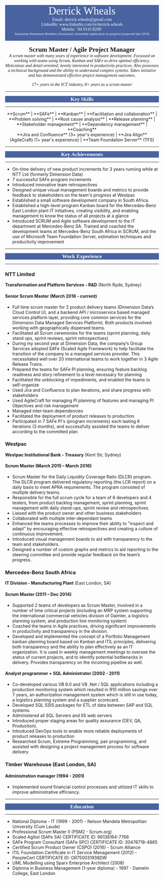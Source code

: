 <div markdown="1" style="background-color:#4863A0; color:white">
<center><span style="font-family:Avenir Next; font-size:2.5em; font-color:#707B7C">Derrick Wheals</span></center>
<center><span style="font-family:Avenir Next; font-size:1.0em;">Email: derrick.wheals@gmail.com</span></center>
<center><span style="font-family:Avenir Next; font-size:1.0em;">LinkedIn: www.linkedin.com/in/derrick-wheals</span></center>
<center><span style="font-family:Avenir Next; font-size:1.0em;">Mobile: `04 9110 8200`</span></center>
<center><span style="font-family:Avenir Next; font-size:0.8em;">Australian Permanent Resident (Australian citizenship application in progress (expected late 2019)</span></center>
<br>
</div>
<br>
<center><span style="font-family:Avenir; font-size:1.5em; font-weight:bold;">Scrum Master / Agile Project Manager</span></center>
<center><span style="font-family:Avenir Next; font-size:1em; font-style:italic;">
A scrum master with many years of experience in software development. Focussed on working with teams using Scrum, Kanban and SAFe to drive optimal efficiency. Meticulous and detail oriented; keenly interested in productivity practices. Also possesses a technical background and the ability to understand complex systems. Takes initiative and has demonstrated effective project management outcomes.

17+ years in the ICT industry,  8+ years as a scrum master
</span></center>
<hr>
<div style="background-color:#4863A0; color:white">
<center><span style="font-family:Avenir Next; font-size:1.25em; font-weight:bold">Key Skills</span></center>
</div>
<hr>
<center>
**Scrum** | **SAFe** | **Kanban** | **Facilitation and collaboration** | **Problem solving** | **Root cause analysis** | **Release planning** | **Stakeholder management** | **Dependency management** | **Coaching**
<br>
**Jira and Confluence** (3+ year's experience) | **Jira Align** (AgileCraft) (1+ year's experience) | **Team Foundation Server** (TFS)
</center>
<hr>
<div style="background-color:#4863A0; color:white">
<center><span style="font-family:Avenir Next; font-size:1.25em; font-weight:bold">Key Achievements</span></center>
</div>
<hr>

- On-time delivery of new product increments for 3 years running while at NTT Ltd (formerly  Dimension Data)
- 7 successful SAFe program increments
- Introduced innovative team retrospectives
- Designed unique visual management boards and metrics to provide feedback to stakeholders on the team's progress at Westpac
- Established a small software development company in South Africa. 
- Established a high-level program Kanban board for the Mercedes-Benz East London plant IT initiatives, creating visibility, and enabling  management to know the status of all projects at a glance
- Introduced SCRUM and Agile software development to the IT department at Mercedes-Benz SA. Trained and coached the development teams at Mercedes-Benz South Africa in SCRUM, and the use of Microsoft Team Foundation Server, estimation techniques and productivity improvement

<hr>
<div style="background-color:#4863A0; color:white">
<center><span style="font-family:Avenir Next; font-size:1.25em; font-weight:bold">Work Experience</span></center>
</div>
<hr>

### NTT Limited 

**Transformation and Platform Services - R&D** (North Ryde, Sydney)

#### Senior Scrum Master (March 2016 - current)

- Full time scrum master for 2 product delivery teams (Dimension Data’s Cloud Control UI, and a backend API / microservice based managed services platform layer, providing core common services for the Dimension Data Managed Services Platform). Both products involved working with geographically dispersed teams.
- Facilitated all Scrum ceremonies for the teams (sprint planning, daily stand ups, sprint reviews, sprint retrospectives)
- During my second year at Dimension Data, the company’s Group Services adopted SAFe (Scaled Agile Framework) to help facilitate the transition of the company to a managed services provider. This necessitated well over 20 international teams to work together in 3 Agile Release Trains.  
- Prepared the teams for SAFe PI planning, ensuring feature backlog readiness and story refinement to a level necessary for planning 
- Facilitated the unblocking of impediments, and enabled the teams to self-organize
- Used Jira and Confluence to plan iterations, and share progress with stakeholders
- Used AgileCraft for managing PI planning of features and managing PI Objectives and risk management
- Managed inter-team dependencies
- Facilitated the deployment of product releases to production
- Participated in 7 SAFe PI's (program increments) each lasting 6 iterations (3 months), and successfully assisted the teams to deliver according to the committed plan 

### Westpac 

**Westpac Institutional Bank - Treasury** (Kent Str, Sydney)

#### Scrum Master (March 2015 – March 2016)

- Scrum Master for the Daily Liquidity Coverage Ratio (DLCR) program. The DLCR program delivered regulatory reporting (the LCR report) on a daily basis to meet APRA requirements. The program consisted of multiple delivery teams.
- Responsible for the full scrum cycle for a team of 6 developers and 4 testers, from product backlog management, sprint planning, sprint management with daily stand-ups, sprint review and retrospectives.
- Liaised with the product owner and other business stakeholders
- Collaborated with multiple inter-dependant teams
- Enhanced the teams processes to improve their ability to "inspect and adapt" by encouraging effective retrospectives and creating a culture of continuous improvement.
- Introduced visual management boards to aid with transparency to the team and stakeholders.
- Designed a number of custom graphs and metrics to aid reporting to the steering committee and provide regular feedback on the team’s progress.

### Mercedes-Benz South Africa

**IT Division - Manufacturing Plant** (East London, SA)

#### Scrum Master (2011 – Dec 2014)

- Supported 2 teams of developers as Scrum Master, involved in a number of time critical projects (including an MRP system supporting the international commercial vehicles division of Daimler, a logistics  planning system, and production line monitoring system)
- Coached the teams in Agile practices, driving significant improvements in productivity and transparency in the division.
- Developed and implemented the concept of a Portfolio Management kanban planning board based on Kanban and ITIL principles, delivering both transparency and the ability to plan effectively as an IT organization. It is used in weekly management meetings to oversee the status  of current projects, and to identify potential bottlenecks in delivery. Provides transparency on the incoming pipeline as well.

#### Analyst programmer + SQL Administrator (2002 - 2011)

- Co-developed various VB 6.0 and VB .Net / SQL applications including a production monitoring system  which resulted in R10 million savings over 7 years, an authorization management system which is still in use today,  a logistics planning system and a supplier scorecard.
- Developed SQL SSIS packages for ETL of data between SAP and SQL systems.
- Administered all SQL Servers and IIS web servers
- Introduced proper staging areas for quality assurance (DEV, QA, Production). 
- Introduced DevOps tools to enable more reliable deployments of product releases to production
- Researched Scrum, Extreme Programming, pair programming, and assisted with designing a project management process for software delivery

### Timber Warehouse (East London, SA)

#### Administration manager (1994 - 2001)

- Implemented sound financial control processes and utilized IT skills to improve administrative efficiency.

<hr>
<div style="background-color:#4863A0; color:white">
<center><span style="font-family:Avenir Next; font-size:1.25em; font-weight:bold">Education</span></center>
</div>
<hr>

* National Diploma - IT (1999 - 2001) - Nelson Mandela Metropolitan University (Cum Laude)
* Professional Scrum Master II (PSM2 - Scrum.org)
* Scaled Agilist (SAFe SA) CERTIFICATE ID: 66138164-7766
* SAFe Program Consultant (SAFe SPC) CERTIFICATE ID: 30476718-4865
* Certified Scrum Product Owner (CSPO) (2016) - Scrum Alliance
* ITIL Foundation Certificate in IT Service Management  (2012) - PeopleCert CERTIFICATE ID: GR750031938DW 
* UML Modelling using Sparx Enterprise Architect (2008)
* Diploma in Business Management (1-year diploma) - 1997 - Damelin College, East London
